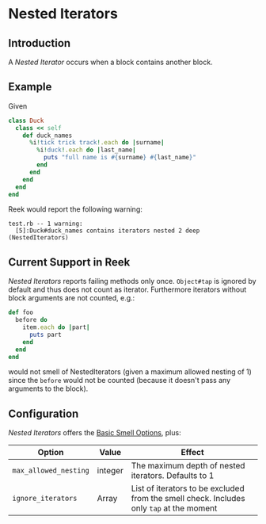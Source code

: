 # Nested Iterators

## Introduction

A _Nested Iterator_ occurs when a block contains another block.

## Example

Given

```ruby
class Duck
  class << self
    def duck_names
      %i!tick trick track!.each do |surname|
        %i!duck!.each do |last_name|
          puts "full name is #{surname} #{last_name}"
        end
      end
    end
  end
end
```

Reek would report the following warning:

```
test.rb -- 1 warning:
  [5]:Duck#duck_names contains iterators nested 2 deep (NestedIterators)
```

## Current Support in Reek

_Nested Iterators_ reports failing methods only once.
`Object#tap` is ignored by default and thus does not count as iterator.
Furthermore iterators without block arguments are not counted, e.g.:


```ruby
def foo
  before do
    item.each do |part|
      puts part
    end
  end
end
```

would not smell of NestedIterators (given a maximum allowed nesting of 1) since the
`before` would not be counted (because it doesn't pass any arguments to the block).

## Configuration

_Nested Iterators_ offers the [Basic Smell Options](Basic-Smell-Options.md), plus:

| Option                | Value   | Effect  |
| ----------------------|---------|---------|
| `max_allowed_nesting` | integer | The maximum depth of nested iterators. Defaults to 1 |
| `ignore_iterators`    | Array   | List of iterators to be excluded from the smell check. Includes only `tap` at the moment|
